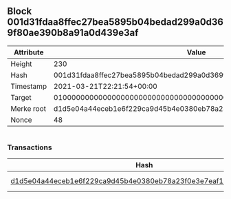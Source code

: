 ## Block 001d31fdaa8ffec27bea5895b04bedad299a0d369f80ae390b8a91a0d439e3af

Attribute | Value
--- | ---
Height | 230
Hash | 001d31fdaa8ffec27bea5895b04bedad299a0d369f80ae390b8a91a0d439e3af
Timestamp | 2021-03-21T22:21:54+00:00
Target | 0100000000000000000000000000000000000000000000000000000000000000
Merke root | d1d5e04a44eceb1e6f229ca9d45b4e0380eb78a23f0e3e7eaf104e2857fe9e14
Nonce | 48

```

```

### Transactions

Hash | Amount
--- | ---
[d1d5e04a44eceb1e6f229ca9d45b4e0380eb78a23f0e3e7eaf104e2857fe9e14](d1d5e04a44eceb1e6f229ca9d45b4e0380eb78a23f0e3e7eaf104e2857fe9e14.md) | 10.00000000 SKEPTI 
